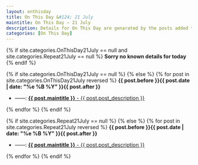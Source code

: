 ```yaml
---
layout: onthisday
title: On This Day &#124; 21 July
maintitle: On This Day — 21 July
description: Details for On This Day are genarated by the posts added to the website so the content is subject to changes/updates over time.
categories: [On This Day]
---
```


{% if site.categories.OnThisDay21July == null and site.categories.Repeat21July == null %}
<strong>Sorry no known details for today</strong>
{% endif %}

{% if site.categories.OnThisDay21July == null %}
{% else %}
{% for post in site.categories.OnThisDay21July reversed %}
<strong>{{ post.before }}{{ post.date | date: "%e %B %Y" }}{{ post.after }}</strong>
<ul>
<li> ——: <a class="{{ post.class }}" href="{{ post.url }}"><strong>{{ post.maintitle }}</strong> - {{ post.post_description }}</a></li>
</ul>
{% endfor %}
{% endif %}

{% if site.categories.Repeat21July == null %}
{% else %}
{% for post in site.categories.Repeat21July reversed %}
<strong>{{ post.before }}{{ post.date | date: "%e %B %Y" }}{{ post.after }}</strong>
<ul>
<li> ——: <a class="{{ post.class }}" href="{{ post.url }}"><strong>{{ post.maintitle }}</strong> - {{ post.post_description }}</a></li>
</ul>
{% endfor %}
{% endif %}
